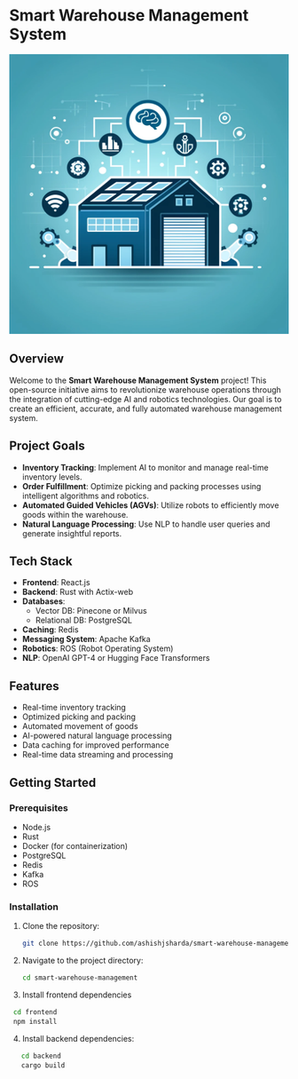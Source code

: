 # Smart Warehouse Management System

![Project Icon](https://github.com/ashishjsharda/smart-warehouse-management/blob/main/icon.png)

## Overview

Welcome to the **Smart Warehouse Management System** project! This open-source initiative aims to revolutionize warehouse operations through the integration of cutting-edge AI and robotics technologies. Our goal is to create an efficient, accurate, and fully automated warehouse management system.

## Project Goals

- **Inventory Tracking**: Implement AI to monitor and manage real-time inventory levels.
- **Order Fulfillment**: Optimize picking and packing processes using intelligent algorithms and robotics.
- **Automated Guided Vehicles (AGVs)**: Utilize robots to efficiently move goods within the warehouse.
- **Natural Language Processing**: Use NLP to handle user queries and generate insightful reports.

## Tech Stack

- **Frontend**: React.js
- **Backend**: Rust with Actix-web
- **Databases**: 
  - Vector DB: Pinecone or Milvus
  - Relational DB: PostgreSQL
- **Caching**: Redis
- **Messaging System**: Apache Kafka
- **Robotics**: ROS (Robot Operating System)
- **NLP**: OpenAI GPT-4 or Hugging Face Transformers

## Features

- Real-time inventory tracking
- Optimized picking and packing
- Automated movement of goods
- AI-powered natural language processing
- Data caching for improved performance
- Real-time data streaming and processing

## Getting Started

### Prerequisites

- Node.js
- Rust
- Docker (for containerization)
- PostgreSQL
- Redis
- Kafka
- ROS

### Installation

1. Clone the repository:
   ```sh
   git clone https://github.com/ashishjsharda/smart-warehouse-management.git
2. Navigate to the project directory:
   ```sh
   cd smart-warehouse-management
3. Install frontend dependencies
  ```sh
   cd frontend
   npm install
  ```

4. Install backend dependencies:
```sh
   cd backend
   cargo build
```


